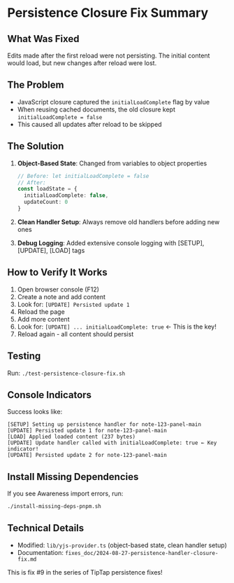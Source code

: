 # Persistence Closure Fix Summary

## What Was Fixed
Edits made after the first reload were not persisting. The initial content would load, but new changes after reload were lost.

## The Problem  
- JavaScript closure captured the `initialLoadComplete` flag by value
- When reusing cached documents, the old closure kept `initialLoadComplete = false`
- This caused all updates after reload to be skipped

## The Solution
1. **Object-Based State**: Changed from variables to object properties
   ```typescript
   // Before: let initialLoadComplete = false
   // After:
   const loadState = {
     initialLoadComplete: false,
     updateCount: 0
   }
   ```

2. **Clean Handler Setup**: Always remove old handlers before adding new ones

3. **Debug Logging**: Added extensive console logging with [SETUP], [UPDATE], [LOAD] tags

## How to Verify It Works
1. Open browser console (F12)
2. Create a note and add content
3. Look for: `[UPDATE] Persisted update 1`
4. Reload the page
5. Add more content
6. Look for: `[UPDATE] ... initialLoadComplete: true` ← This is the key!
7. Reload again - all content should persist

## Testing
Run: `./test-persistence-closure-fix.sh`

## Console Indicators
Success looks like:
```
[SETUP] Setting up persistence handler for note-123-panel-main
[UPDATE] Persisted update 1 for note-123-panel-main
[LOAD] Applied loaded content (237 bytes)
[UPDATE] Update handler called with initialLoadComplete: true ← Key indicator!
[UPDATE] Persisted update 2 for note-123-panel-main
```

## Install Missing Dependencies
If you see Awareness import errors, run:
```bash
./install-missing-deps-pnpm.sh
```

## Technical Details
- Modified: `lib/yjs-provider.ts` (object-based state, clean handler setup)
- Documentation: `fixes_doc/2024-08-27-persistence-handler-closure-fix.md`

This is fix #9 in the series of TipTap persistence fixes!